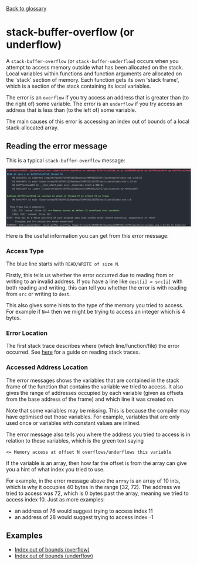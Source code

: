 [Back to glossary](..)

# stack-buffer-overflow (or underflow)

A `stack-buffer-overflow` (or `stack-buffer-underflow`) occurs when you attempt to access memory outside what has been allocated on the stack. Local variables within functions and function arguments are allocated on the 'stack' section of memory. Each function gets its own 'stack frame', which is a section of the stack containing its local variables.

The error is an `overflow` if you try access an address that is greater than (to the right of) some variable. The error is an `underflow` if you try access an address that is less than (to the left of) some variable.

The main causes of this error is accessing an index out of bounds of a local stack-allocated array.


## Reading the error message

This is a typical `stack-buffer-overflow` message:

![img.png](index-oob/error.png)

Here is the useful information you can get from this error message:

### Access Type
The blue line starts with `READ/WRITE of size N`.

Firstly, this tells us whether the error occurred due to reading from or writing to an invalid address. If you have a line like `dest[i] = src[i]` with both reading and writing, this can tell you whether the error is with reading from `src` or writing to `dest`.

This also gives some hints to the type of the memory you tried to access. For example if `N=4` then we might be trying to access an integer which is 4 bytes.

### Error Location
The first stack trace describes where (which line/function/file) the error occurred. See [here](../../errmsg#stack-traces) for a guide on reading stack traces.

### Accessed Address Location

The error messages shows the variables that are contained in the stack frame of the function that contains the variable we tried to access. It also gives the range of addresses occupied by each variable (given as offsets from the base address of the frame) and which line it was created on.

Note that some variables may be missing. This is because the compiler may have optimised out those variables. For example, variables that are only used once or variables with constant values are inlined.

The error message also tells you where the address you tried to access is in relation to these variables, which is the green text saying
```
<= Memory access at offset N overflows/underflows this variable
```
If the variable is an array, then how far the offset is from the array can give you a hint of what index you tried to use.

For example, in the error message above the `array` is an array of 10 ints, which is why it occupies 40 bytes in the range [32, 72). The address we tried to access was 72, which is 0 bytes past the array, meaning we tried to access index 10. Just as more examples:
- an address of 76 would suggest trying to access index 11
- an address of 28 would suggest trying to access index -1

## Examples

- [Index out of bounds (overflow)](index-oob)
- [Index out of bounds (underflow)](index-oob-under)
